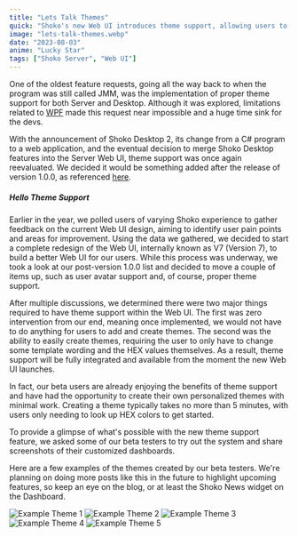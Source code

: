 ```yaml
---
title: "Lets Talk Themes"
quick: "Shoko's new Web UI introduces theme support, allowing users to easily create and apply custom themes with minimal effort." 
image: "lets-talk-themes.webp"
date: "2023-08-03"
anime: "Lucky Star"
tags: ["Shoko Server", "Web UI"]
---
```


One of the oldest feature requests, going all the way back to when the program was still called JMM, was the implementation of proper theme support for both Server and Desktop. Although it was explored, limitations related to [WPF](https://en.wikipedia.org/wiki/Windows_Presentation_Foundation) made this request near impossible and a huge time sink for the devs.

With the announcement of Shoko Desktop 2, its change from a C# program to a web application, and the eventual decision to merge Shoko Desktop features into the Server Web UI, theme support was once again reevaluated. We decided it would be something added after the release of version 1.0.0, as referenced [here](https://github.com/ShokoAnime/Shoko-WebUI/issues/112).

##### Hello Theme Support

Earlier in the year, we polled users of varying Shoko experience to gather feedback on the current Web UI design, aiming to identify user pain points and areas for improvement. Using the data we gathered, we decided to start a complete redesign of the Web UI, internally known as V7 (Version 7), to build a better Web UI for our users. While this process was underway, we took a look at our post-version 1.0.0 list and decided to move a couple of items up, such as user avatar support and, of course, proper theme support.

After multiple discussions, we determined there were two major things required to have theme support within the Web UI. The first was zero intervention from our end, meaning once implemented, we would not have to do anything for users to add and create themes. The second was the ability to easily create themes, requiring the user to only have to change some template wording and the HEX values themselves. As a result, theme support will be fully integrated and available from the moment the new Web UI launches.

In fact, our beta users are already enjoying the benefits of theme support and have had the opportunity to create their own personalized themes with minimal work. Creating a theme typically takes no more than 5 minutes, with users only needing to look up HEX colors to get started.

To provide a glimpse of what's possible with the new theme support feature, we asked some of our beta testers to try out the system and share screenshots of their customized dashboards.

Here are a few examples of the themes created by our beta testers. We're planning on doing more posts like this in the future to highlight upcoming features, so keep an eye on the blog, or at least the Shoko News widget on the Dashboard.

![Example Theme 1](/images/blog/lets-talk-themes-theme-01.webp)
![Example Theme 2](/images/blog/lets-talk-themes-theme-02.webp)
![Example Theme 3](/images/blog/lets-talk-themes-theme-03.webp)
![Example Theme 4](/images/blog/lets-talk-themes-theme-04.webp)
![Example Theme 5](/images/blog/lets-talk-themes-theme-05.webp)
